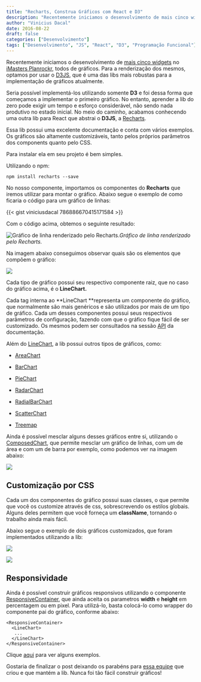 ```yaml
---
title: "Recharts, Construa Gráficos com React e D3"
description: "Recentemente iniciamos o desenvolvimento de mais cinco widgets no iMasters Planrockr, todos de gráficos. Para a renderização dos mesmos, optamos por usar o D3JS, que é uma das libs..."
author: "Vinicius Dacal"
date: 2016-08-22
draft: false
categories: ["Desenvolvimento"]
tags: ["Desenvolvimento", "JS", "React", "D3", "Programação Funcional"]
---
```


Recentemente iniciamos o desenvolvimento de [mais cinco widgets](https://blog.planrockr.com/novo-plano-novos-conte%C3%BAdos-e-gr%C3%A1ficos-no-planrockr-f2b4ab0c9d18#.vudj5kkkc) no [iMasters Planrockr](http://planrockr.com), todos de gráficos. Para a renderização dos mesmos, optamos por usar o [D3JS](https://d3js.org/), que é uma das libs mais robustas para a implementação de gráficos atualmente.

Seria possível implementá-los utilizando somente **D3** e foi dessa forma que começamos a implementar o primeiro gráfico. No entanto, aprender a lib do zero pode exigir um tempo e esforço considerável, não sendo nada produtivo no estado inicial. No meio do caminho, acabamos conhecendo uma outra lib para React que abstrai o **D3JS**, a [Recharts](http://recharts.org/).

Essa lib possui uma excelente documentação e conta com vários exemplos. Os gráficos são altamente customizáveis, tanto pelos próprios parâmetros dos components quanto pelo CSS.

Para instalar ela em seu projeto é bem simples.

Utilizando o npm:

    npm install recharts --save

No nosso componente, importamos os componentes do **Recharts** que iremos utilizar para montar o gráfico. Abaixo segue o exemplo de como ficaria o código para um gráfico de linhas:

{{< gist viniciusdacal 786886670415171584 >}}

Com o código acima, obtemos o seguinte resultado:

![Gráfico de linha renderizado pelo Recharts.](https://cdn-images-1.medium.com/max/2000/1*af9UjLpzsJ_PiMcmcTDEnQ.png)*Gráfico de linha renderizado pelo Recharts.*

Na imagem abaixo conseguimos observar quais são os elementos que compõem o gráfico:

![](https://cdn-images-1.medium.com/max/2000/1*WfFRIrgKGSM4aZr-RoGIyw.jpeg)

Cada tipo de gráfico possui seu respectivo componente raiz, que no caso do gráfico acima, é o **LineChart.**

Cada tag interna ao **LineChart **representa um componente do gráfico, que normalmente são mais genéricos e são utilizados por mais de um tipo de gráfico. Cada um desses componentes possui seus respectivos parâmetros de configuração, fazendo com que o gráfico fique fácil de ser customizado. Os mesmos podem ser consultados na sessão [API](http://recharts.org/api) da documentação.

Além do [LineChart](http://recharts.org/api#LineChart), a lib possui outros tipos de gráficos, como:

* [AreaChart](http://recharts.org/api#AreaChart)

* [BarChart](http://recharts.org/api#BarChart)

* [PieChart](http://recharts.org/api#PieChart)

* [RadarChart](http://recharts.org/api#RadarChart)

* [RadialBarChart](http://recharts.org/api#RadialBarChart)

* [ScatterChart](http://recharts.org/api#ScatterChart)

* [Treemap](http://recharts.org/api#Treemap)

Ainda é possível mesclar alguns desses gráficos entre si, utilizando o [ComposedChart](http://recharts.org/api#ComposedChart), que permite mesclar um gráfico de linhas, com um de área e com um de barra por exemplo, como podemos ver na imagem abaixo:

![](https://cdn-images-1.medium.com/max/2000/1*dm0yQ0VfDXQ_5_I_vIpmIA.png)

## Customização por CSS

Cada um dos componentes do gráfico possui suas classes, o que permite que você os customize através de css, sobrescrevendo os estilos globais. Alguns deles permitem que você forneça um **className**, tornando o trabalho ainda mais fácil.

Abaixo segue o exemplo de dois gráficos customizados, que foram implementados utilizando a lib:

![](https://cdn-images-1.medium.com/max/2000/1*Gi4ro0h4lX1dVk9cfp6ZOg.png)

![](https://cdn-images-1.medium.com/max/2000/1*fbvRI7kxAQzAxhlnroCr4Q.png)

## Responsividade

Ainda é possível construir gráficos responsivos utilizando o componente [ResponsiveContainer](http://recharts.org/api#ResponsiveContainer), que ainda aceita os parametros **width** e **height** em percentagem ou em pixel. Para utilizá-lo, basta colocá-lo como wrapper do componente pai do gráfico, conforme abaixo:

    <ResponsiveContainer>
      <LineChart>
       ...
      </LineChart>
    </ResponsiveContainer>

Clique [aqui](http://recharts.org/examples#AreaResponsiveContainer) para ver alguns exemplos.

Gostaria de finalizar o post deixando os parabéns para [essa equipe](https://github.com/recharts/recharts/graphs/contributors) que criou e que mantém a lib. Nunca foi tão fácil construir gráficos!
